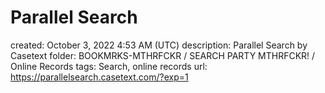 # Parallel Search

created: October 3, 2022 4:53 AM (UTC)
description: Parallel Search by Casetext
folder: BOOKMRKS-MTHRFCKR / SEARCH PARTY MTHRFCKR! / Online Records
tags: Search, online records
url: https://parallelsearch.casetext.com/?exp=1